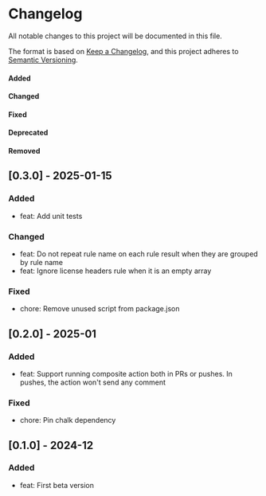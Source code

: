 # Changelog

All notable changes to this project will be documented in this file.

The format is based on [Keep a Changelog](https://keepachangelog.com/en/1.0.0/),
and this project adheres to [Semantic Versioning](https://semver.org/spec/v2.0.0.html).

#### Added
#### Changed
#### Fixed
#### Deprecated
#### Removed

## [0.3.0] - 2025-01-15

### Added

* feat: Add unit tests

### Changed

* feat: Do not repeat rule name on each rule result when they are grouped by rule name
* feat: Ignore license headers rule when it is an empty array

### Fixed

* chore: Remove unused script from package.json

## [0.2.0] - 2025-01

### Added

* feat: Support running composite action both in PRs or pushes. In pushes, the action won't send any comment

### Fixed

* chore: Pin chalk dependency


## [0.1.0] - 2024-12

### Added

* feat: First beta version
